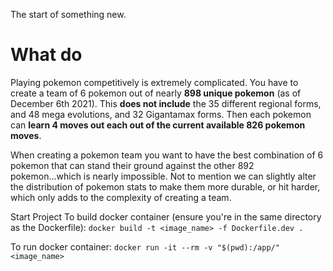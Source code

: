The start of something new.

# What do

Playing pokemon competitively is extremely complicated. You have to create a team of 6 pokemon out of nearly **898 unique pokemon** (as of December 6th 2021). This **does not include** the 35 different regional forms, and 48 mega evolutions, and 32 Gigantamax forms. Then each pokemon can **learn 4 moves out each out of the current available 826 pokemon moves**.

When creating a pokemon team you want to have the best combination of 6 pokemon that can stand their ground against the other 892 pokemon...which is nearly impossible. Not to mention we can slightly alter the distribution of pokemon stats to make them more durable, or hit harder, which only adds to the complexity of creating a team.

Start Project
To build docker container (ensure you're in the same directory as the Dockerfile):
`docker build -t <image_name> -f Dockerfile.dev .`

To run docker container:
`docker run -it --rm -v "$(pwd):/app/" <image_name> `
